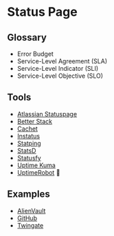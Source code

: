 # Status Page

## Glossary

- Error Budget
- Service-Level Agreement (SLA)
- Service-Level Indicator (SLI)
- Service-Level Objective (SLO)

## Tools

- [Atlassian Statuspage](/atlassian/atlassian-statuspage.md)
- [Better Stack](https://betterstack.com)
- [Cachet](/cachet.md)
- [Instatus](https://instatus.com)
- [Statping](/statping.md)
- [StatsD](https://github.com/statsd/statsd)
- [Statusfy](/statusfy.md)
- [Uptime Kuma](/uptime-kuma.md)
- [UptimeRobot](/uptimerobot/README.md) 🌟

## Examples

- [AlienVault](https://status.alienvault.cloud)
- [GitHub](https://githubstatus.com)
- [Twingate](https://status.twingate.com)
